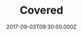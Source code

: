 ---
title: "Covered"
image: "https://i.imgur.com/MuLYIpM.jpg"
date: "2017-09-03T09:30:00.000Z"
video:
  type: "vimeo"
  id: 232554733
speaker:
  name: "Bart Wilkins"
  permalink: "bart-wilkins"
series: "thank-god"
---